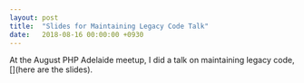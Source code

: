 ```yaml
---
layout: post
title:  "Slides for Maintaining Legacy Code Talk"
date:   2018-08-16 00:00:00 +0930
---
```


At the August PHP Adelaide meetup, I did a talk on maintaining legacy code, [](here are the slides).

